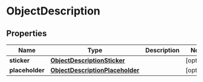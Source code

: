 
# ObjectDescription

## Properties
Name | Type | Description | Notes
------------ | ------------- | ------------- | -------------
**sticker** | [**ObjectDescriptionSticker**](ObjectDescriptionSticker.md) |  |  [optional]
**placeholder** | [**ObjectDescriptionPlaceholder**](ObjectDescriptionPlaceholder.md) |  |  [optional]



